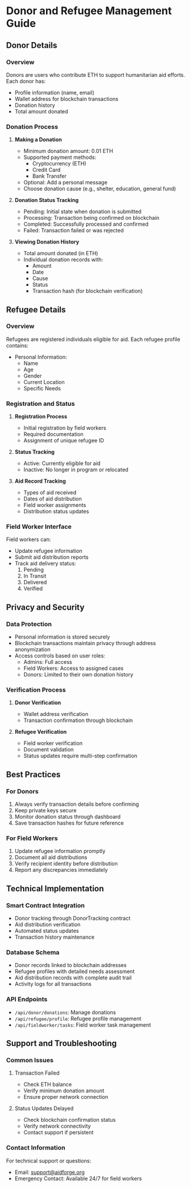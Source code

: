 # Donor and Refugee Management Guide

## Donor Details

### Overview
Donors are users who contribute ETH to support humanitarian aid efforts. Each donor has:

- Profile information (name, email)
- Wallet address for blockchain transactions
- Donation history
- Total amount donated

### Donation Process
1. **Making a Donation**
   - Minimum donation amount: 0.01 ETH
   - Supported payment methods:
     - Cryptocurrency (ETH)
     - Credit Card
     - Bank Transfer
   - Optional: Add a personal message
   - Choose donation cause (e.g., shelter, education, general fund)

2. **Donation Status Tracking**
   - Pending: Initial state when donation is submitted
   - Processing: Transaction being confirmed on blockchain
   - Completed: Successfully processed and confirmed
   - Failed: Transaction failed or was rejected

3. **Viewing Donation History**
   - Total amount donated (in ETH)
   - Individual donation records with:
     - Amount
     - Date
     - Cause
     - Status
     - Transaction hash (for blockchain verification)

## Refugee Details

### Overview
Refugees are registered individuals eligible for aid. Each refugee profile contains:

- Personal Information:
  - Name
  - Age
  - Gender
  - Current Location
  - Specific Needs

### Registration and Status
1. **Registration Process**
   - Initial registration by field workers
   - Required documentation
   - Assignment of unique refugee ID

2. **Status Tracking**
   - Active: Currently eligible for aid
   - Inactive: No longer in program or relocated

3. **Aid Record Tracking**
   - Types of aid received
   - Dates of aid distribution
   - Field worker assignments
   - Distribution status updates

### Field Worker Interface
Field workers can:
- Update refugee information
- Submit aid distribution reports
- Track aid delivery status:
  1. Pending
  2. In Transit
  3. Delivered
  4. Verified

## Privacy and Security

### Data Protection
- Personal information is stored securely
- Blockchain transactions maintain privacy through address anonymization
- Access controls based on user roles:
  - Admins: Full access
  - Field Workers: Access to assigned cases
  - Donors: Limited to their own donation history

### Verification Process
1. **Donor Verification**
   - Wallet address verification
   - Transaction confirmation through blockchain

2. **Refugee Verification**
   - Field worker verification
   - Document validation
   - Status updates require multi-step confirmation

## Best Practices

### For Donors
1. Always verify transaction details before confirming
2. Keep private keys secure
3. Monitor donation status through dashboard
4. Save transaction hashes for future reference

### For Field Workers
1. Update refugee information promptly
2. Document all aid distributions
3. Verify recipient identity before distribution
4. Report any discrepancies immediately

## Technical Implementation

### Smart Contract Integration
- Donor tracking through DonorTracking contract
- Aid distribution verification
- Automated status updates
- Transaction history maintenance

### Database Schema
- Donor records linked to blockchain addresses
- Refugee profiles with detailed needs assessment
- Aid distribution records with complete audit trail
- Activity logs for all transactions

### API Endpoints
- `/api/donor/donations`: Manage donations
- `/api/refugee/profile`: Refugee profile management
- `/api/fieldworker/tasks`: Field worker task management

## Support and Troubleshooting

### Common Issues
1. Transaction Failed
   - Check ETH balance
   - Verify minimum donation amount
   - Ensure proper network connection

2. Status Updates Delayed
   - Check blockchain confirmation status
   - Verify network connectivity
   - Contact support if persistent

### Contact Information
For technical support or questions:
- Email: support@aidforge.org
- Emergency Contact: Available 24/7 for field workers